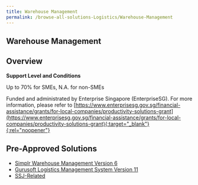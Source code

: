 ```yaml
---
title: Warehouse Management
permalink: /browse-all-solutions-Logistics/Warehouse-Management
---
```


## Warehouse Management
## Overview

**Support Level and Conditions**

Up to 70% for SMEs, N.A. for non-SMEs

Funded and administrated by Enterprise Singapore (EnterpriseSG). For more information, please refer to [https://www.enterprisesg.gov.sg/financial-assistance/grants/for-local-companies/productivity-solutions-grant](https://www.enterprisesg.gov.sg/financial-assistance/grants/for-local-companies/productivity-solutions-grant){:target="_blank"}{:rel="noopener"}

## Pre-Approved Solutions

- <a href='/productivity-solutions-grant/solutionrepo/solution2350' target='_blank'>Simplr Warehouse Management Version 6</a><br>
- <a href='/productivity-solutions-grant/solutionrepo/solution2693' target='_blank'>Gurusoft Logistics Management System Version 11</a><br>
- <a href='/productivity-solutions-grant/solutionrepo/solution3192' target='_blank'>SSJ-Related</a><br>
